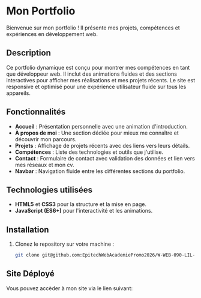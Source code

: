 # Mon Portfolio

Bienvenue sur mon portfolio ! Il présente mes projets, compétences et expériences en développement web.

## Description

Ce portfolio dynamique est conçu pour montrer mes compétences en tant que développeur web. Il inclut des animations fluides et des sections interactives pour afficher mes réalisations et mes projets récents. Le site est responsive et optimisé pour une expérience utilisateur fluide sur tous les appareils.

## Fonctionnalités

- **Accueil** : Présentation personnelle avec une animation d'introduction.
- **À propos de moi** : Une section dédiée pour mieux me connaître et découvrir mon parcours.
- **Projets** : Affichage de projets récents avec des liens vers leurs détails.
- **Compétences** : Liste des technologies et outils que j'utilise.
- **Contact** : Formulaire de contact avec validation des données et lien vers mes réseaux et mon cv.
- **Navbar** : Navigation fluide entre les différentes sections du portfolio.

## Technologies utilisées

- **HTML5** et **CSS3** pour la structure et la mise en page.
- **JavaScript (ES6+)** pour l'interactivité et les animations.

## Installation

1. Clonez le repository sur votre machine :
   ```bash
   git clone git@github.com:EpitechWebAcademiePromo2026/W-WEB-090-LIL-1-1-Portfolio-abdellah1.djezzar.git
## Site Déployé

Vous pouvez accèder à mon site via le lien suivant:
